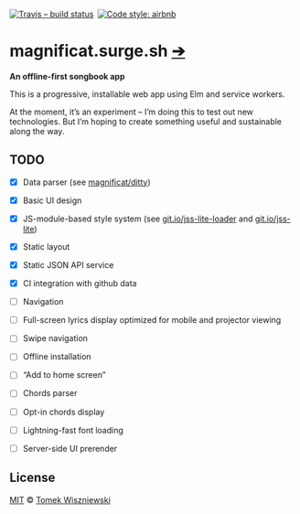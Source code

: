 [![Travis – build status
](https://img.shields.io/travis/magnificat/magnificat.surge.sh/master.svg?style=flat-square
)](https://travis-ci.org/magnificat/magnificat.surge.sh
) [![Code style: airbnb
](https://img.shields.io/badge/code%20style-airbnb-777777.svg?style=flat-square
)](https://github.com/airbnb/javascript
)


# magnificat.surge.sh [➔](https://magnificat.surge.sh)

**An offline-first songbook app**

This is a progressive, installable web app using Elm and service workers.

At the moment, it’s an experiment – I’m doing this to test out new technologies. But I’m hoping to create something useful and sustainable along the way.


## TODO

* [x] Data parser (see [magnificat/ditty](https://github.com/magnificat/ditty))
* [x] Basic UI design
* [x] JS-module-based style system (see [git.io/jss-lite-loader](https://git.io/jss-lite-loader) and [git.io/jss-lite](https://git.io/jss-lite))
* [x] Static layout
* [x] Static JSON API service
* [x] CI integration with github data
* [ ] Navigation
* [ ] Full-screen lyrics display optimized for mobile and projector viewing
* [ ] Swipe navigation
* [ ] Offline installation
* [ ] “Add to home screen”
* [ ] Chords parser
* [ ] Opt-in chords display
* [ ] Lightning-fast font loading
* [ ] Server-side UI prerender


## License

[MIT](./License.md) © [Tomek Wiszniewski](https://github.com/tomekwi)
